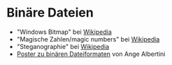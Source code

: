 # Binäre Dateien

- "Windows Bitmap" bei [Wikipedia](https://de.wikipedia.org/wiki/Windows_Bitmap)
- "Magische Zahlen/magic numbers" bei [Wikipedia](https://de.wikipedia.org/wiki/Magische_Zahl_(Informatik))
- "Steganographie" bei [Wikipedia](https://de.wikipedia.org/wiki/Computergest%C3%BCtzte_Steganographie)
- [Poster zu binären Dateiformaten](https://github.com/corkami/pics/tree/master/binary) von Ange Albertini
